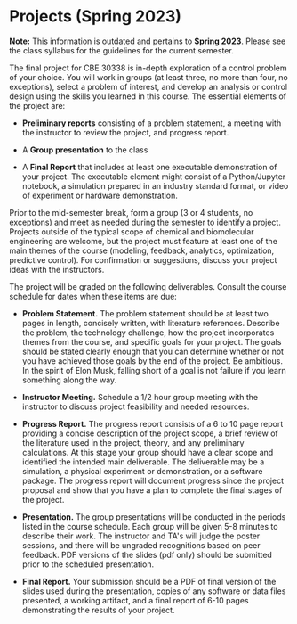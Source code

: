 # Projects (Spring 2023)

**Note:** This information is outdated and pertains to **Spring 2023**. Please see the class syllabus for the guidelines for the current semester.

The final project for CBE 30338 is in-depth exploration of a control problem of your choice. You will work in groups (at least three, no more than four, no exceptions), select a problem of interest, and develop an analysis or control design using the skills you learned in this course.  The essential elements of the project are:

* **Preliminary reports** consisting of a problem statement, a meeting with the instructor to review the project, and progress report.

* A **Group presentation** to the class

* A **Final Report** that includes at least one executable demonstration of your project. The executable element might consist of a Python/Jupyter notebook, a simulation prepared in an industry standard format, or video of experiment or hardware demonstration.

Prior to the mid-semester break, form a group (3 or 4 students, no exceptions) and meet as needed during the semester to identify a project. Projects outside of the typical scope of chemical and biomolecular engineering are welcome, but the project must feature at least one of the main themes of the course (modeling, feedback, analytics, optimization, predictive control). For confirmation or suggestions, discuss your project ideas with the instructors.

The project will be graded on the following deliverables. Consult the course schedule for dates when these items are due:

* **Problem Statement.** The problem statement should be at least two pages in length, concisely written, with literature references. Describe the problem, the technology challenge, how the project incorporates themes from the course, and specific goals for your project.  The goals should be stated clearly enough that you can determine whether or not you have achieved those goals by the end of the project. Be ambitious. In the spirit of Elon Musk, falling short of a goal is not failure if you learn something along the way.

* **Instructor Meeting.** Schedule a 1/2 hour group meeting with the instructor to discuss project feasibility and needed resources.

* **Progress Report.** The progress report consists of a 6 to 10 page report providing a concise description of the project scope, a brief review of the literature used in the project, theory, and any preliminary calculations. At this stage your group should have a clear scope and identified the intended main deliverable. The deliverable  may be a simulation, a physical experiment or demonstration, or a software package. The progress report will document progress since the project proposal and show that you have a plan to complete the final stages of the project.

* **Presentation.** The group presentations will be conducted in the periods listed in the course schedule. Each group will be given 5-8 minutes to describe their work. The instructor and TA's will judge the poster sessions, and there will be ungraded recognitions based on peer feedback. PDF versions of the slides (pdf only) should be submitted prior to the scheduled presentation.

* **Final Report.** Your submission should be a PDF of final version of the slides used during the presentation, copies of any software or data files presented, a working artifact, and a final report of 6-10 pages demonstrating the results of your project. 
